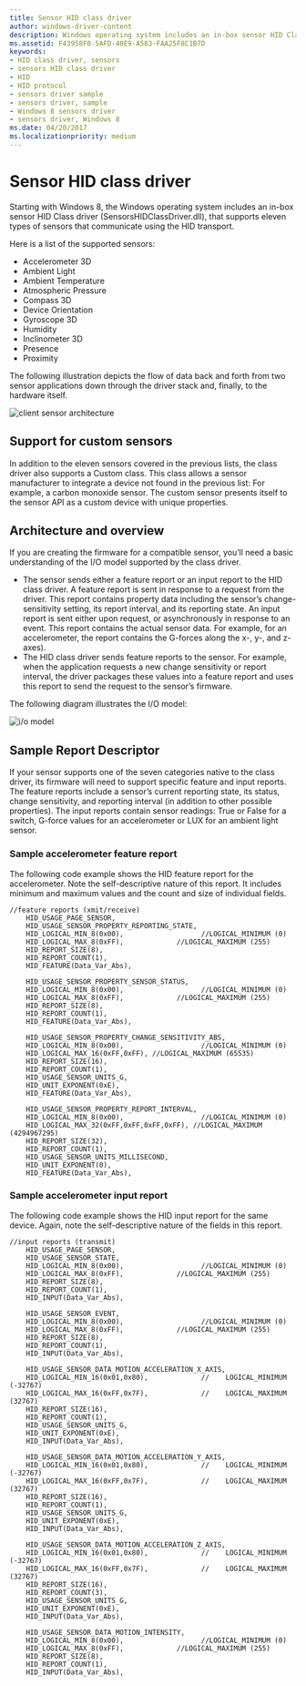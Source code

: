 ```yaml
---
title: Sensor HID class driver
author: windows-driver-content
description: Windows operating system includes an in-box sensor HID Class driver (SensorsHIDClassDriver.dll).
ms.assetid: F43958F0-5AFD-40E9-A583-FAA25F8C1B7D
keywords:
- HID class driver, sensors
- sensors HID class driver
- HID
- HID protocol
- sensors driver sample
- sensors driver, sample
- Windows 8 sensors driver
- sensors driver, Windows 8
ms.date: 04/20/2017
ms.localizationpriority: medium
---
```


# Sensor HID class driver


Starting with Windows 8, the Windows operating system includes an in-box sensor HID Class driver (SensorsHIDClassDriver.dll), that supports eleven types of sensors that communicate using the HID transport.

Here is a list of the supported sensors:

-   Accelerometer 3D
-   Ambient Light
-   Ambient Temperature
-   Atmospheric Pressure
-   Compass 3D
-   Device Orientation
-   Gyroscope 3D
-   Humidity
-   Inclinometer 3D
-   Presence
-   Proximity

The following illustration depicts the flow of data back and forth from two sensor applications down through the driver stack and, finally, to the hardware itself.

![client sensor architecture](images/client-sensor-architecture.png)

## Support for custom sensors


In addition to the eleven sensors covered in the previous lists, the class driver also supports a Custom class. This class allows a sensor manufacturer to integrate a device not found in the previous list: For example, a carbon monoxide sensor. The custom sensor presents itself to the sensor API as a custom device with unique properties.

## Architecture and overview


If you are creating the firmware for a compatible sensor, you’ll need a basic understanding of the I/O model supported by the class driver.

-   The sensor sends either a feature report or an input report to the HID class driver. A feature report is sent in response to a request from the driver. This report contains property data including the sensor’s change-sensitivity setting, its report interval, and its reporting state. An input report is sent either upon request, or asynchronously in response to an event. This report contains the actual sensor data. For example, for an accelerometer, the report contains the G-forces along the x-, y-, and z-axes).
-   The HID class driver sends feature reports to the sensor. For example, when the application requests a new change sensitivity or report interval, the driver packages these values into a feature report and uses this report to send the request to the sensor’s firmware.

The following diagram illustrates the I/O model:

![i/o model](images/hid-sensor-stack.png)

## Sample Report Descriptor


If your sensor supports one of the seven categories native to the class driver, its firmware will need to support specific feature and input reports. The feature reports include a sensor’s current reporting state, its status, change sensitivity, and reporting interval (in addition to other possible properties). The input reports contain sensor readings: True or False for a switch, G-force values for an accelerometer or LUX for an ambient light sensor.

### Sample accelerometer feature report

The following code example shows the HID feature report for the accelerometer. Note the self-descriptive nature of this report. It includes minimum and maximum values and the count and size of individual fields.

``` syntax
//feature reports (xmit/receive)
    HID_USAGE_PAGE_SENSOR,
    HID_USAGE_SENSOR_PROPERTY_REPORTING_STATE,
    HID_LOGICAL_MIN_8(0x00),                   //LOGICAL_MINIMUM (0) 
    HID_LOGICAL_MAX_8(0xFF),             //LOGICAL_MAXIMUM (255) 
    HID_REPORT_SIZE(8),
    HID_REPORT_COUNT(1),
    HID_FEATURE(Data_Var_Abs),

    HID_USAGE_SENSOR_PROPERTY_SENSOR_STATUS,
    HID_LOGICAL_MIN_8(0x00),                   //LOGICAL_MINIMUM (0) 
    HID_LOGICAL_MAX_8(0xFF),             //LOGICAL_MAXIMUM (255) 
    HID_REPORT_SIZE(8),
    HID_REPORT_COUNT(1),
    HID_FEATURE(Data_Var_Abs),

    HID_USAGE_SENSOR_PROPERTY_CHANGE_SENSITIVITY_ABS,
    HID_LOGICAL_MIN_8(0x00),                   //LOGICAL_MINIMUM (0) 
    HID_LOGICAL_MAX_16(0xFF,0xFF), //LOGICAL_MAXIMUM (65535) 
    HID_REPORT_SIZE(16),
    HID_REPORT_COUNT(1),
    HID_USAGE_SENSOR_UNITS_G,
    HID_UNIT_EXPONENT(0xE), 
    HID_FEATURE(Data_Var_Abs),

    HID_USAGE_SENSOR_PROPERTY_REPORT_INTERVAL,
    HID_LOGICAL_MIN_8(0x00),                   //LOGICAL_MINIMUM (0) 
    HID_LOGICAL_MAX_32(0xFF,0xFF,0xFF,0xFF), //LOGICAL_MAXIMUM (4294967295) 
    HID_REPORT_SIZE(32),
    HID_REPORT_COUNT(1),
    HID_USAGE_SENSOR_UNITS_MILLISECOND,
    HID_UNIT_EXPONENT(0), 
    HID_FEATURE(Data_Var_Abs),
```

### Sample accelerometer input report

The following code example shows the HID input report for the same device. Again, note the self-descriptive nature of the fields in this report.

``` syntax
//input reports (transmit)
    HID_USAGE_PAGE_SENSOR,
    HID_USAGE_SENSOR_STATE,
    HID_LOGICAL_MIN_8(0x00),                   //LOGICAL_MINIMUM (0) 
    HID_LOGICAL_MAX_8(0xFF),             //LOGICAL_MAXIMUM (255) 
    HID_REPORT_SIZE(8),
    HID_REPORT_COUNT(1),
    HID_INPUT(Data_Var_Abs),

    HID_USAGE_SENSOR_EVENT,
    HID_LOGICAL_MIN_8(0x00),                   //LOGICAL_MINIMUM (0) 
    HID_LOGICAL_MAX_8(0xFF),             //LOGICAL_MAXIMUM (255) 
    HID_REPORT_SIZE(8),
    HID_REPORT_COUNT(1),
    HID_INPUT(Data_Var_Abs),

    HID_USAGE_SENSOR_DATA_MOTION_ACCELERATION_X_AXIS,
    HID_LOGICAL_MIN_16(0x01,0x80),             //    LOGICAL_MINIMUM (-32767) 
    HID_LOGICAL_MAX_16(0xFF,0x7F),             //    LOGICAL_MAXIMUM (32767)
    HID_REPORT_SIZE(16), 
    HID_REPORT_COUNT(1), 
    HID_USAGE_SENSOR_UNITS_G,
    HID_UNIT_EXPONENT(0xE), 
    HID_INPUT(Data_Var_Abs),

    HID_USAGE_SENSOR_DATA_MOTION_ACCELERATION_Y_AXIS,
    HID_LOGICAL_MIN_16(0x01,0x80),             //    LOGICAL_MINIMUM (-32767) 
    HID_LOGICAL_MAX_16(0xFF,0x7F),             //    LOGICAL_MAXIMUM (32767)
    HID_REPORT_SIZE(16), 
    HID_REPORT_COUNT(1), 
    HID_USAGE_SENSOR_UNITS_G,
    HID_UNIT_EXPONENT(0xE), 
    HID_INPUT(Data_Var_Abs),

    HID_USAGE_SENSOR_DATA_MOTION_ACCELERATION_Z_AXIS,
    HID_LOGICAL_MIN_16(0x01,0x80),             //    LOGICAL_MINIMUM (-32767) 
    HID_LOGICAL_MAX_16(0xFF,0x7F),             //    LOGICAL_MAXIMUM (32767)
    HID_REPORT_SIZE(16), 
    HID_REPORT_COUNT(3), 
    HID_USAGE_SENSOR_UNITS_G,
    HID_UNIT_EXPONENT(0xE), 
    HID_INPUT(Data_Var_Abs),

    HID_USAGE_SENSOR_DATA_MOTION_INTENSITY,
    HID_LOGICAL_MIN_8(0x00),                   //LOGICAL_MINIMUM (0) 
    HID_LOGICAL_MAX_8(0xFF),             //LOGICAL_MAXIMUM (255) 
    HID_REPORT_SIZE(8),
    HID_REPORT_COUNT(1),
    HID_INPUT(Data_Var_Abs),
```

 

 




